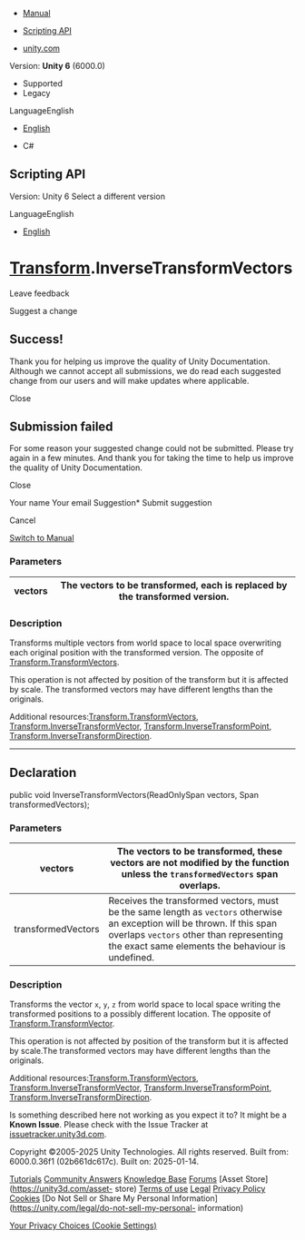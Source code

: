 [ ]()

  * [Manual](../Manual/index.html)
  * [Scripting API](../ScriptReference/index.html)

  * [unity.com](https://unity.com/)

Version: **Unity 6** (6000.0)

  * Supported
  * Legacy

LanguageEnglish

  * [English]()

  * C#

[ ](https://docs.unity3d.com)

## Scripting API

Version: Unity 6 Select a different version

LanguageEnglish

  * [English]()

#  [Transform](Transform.html).InverseTransformVectors

Leave feedback

Suggest a change

## Success!

Thank you for helping us improve the quality of Unity Documentation. Although
we cannot accept all submissions, we do read each suggested change from our
users and will make updates where applicable.

Close

## Submission failed

For some reason your suggested change could not be submitted. Please <a>try
again</a> in a few minutes. And thank you for taking the time to help us
improve the quality of Unity Documentation.

Close

Your name Your email Suggestion* Submit suggestion

Cancel

[Switch to Manual](../Manual/class-Transform.html "Go to Transform Component
in the Manual")

### Parameters

vectors | The vectors to be transformed, each is replaced by the transformed version.  
---|---  
  
### Description

Transforms multiple vectors from world space to local space overwriting each
original position with the transformed version. The opposite of
[Transform.TransformVectors](Transform.TransformVectors.html).

This operation is not affected by position of the transform but it is affected
by scale. The transformed vectors may have different lengths than the
originals.  
  
Additional
resources:[Transform.TransformVectors](Transform.TransformVectors.html),
[Transform.InverseTransformVector](Transform.InverseTransformVector.html),
[Transform.InverseTransformPoint](Transform.InverseTransformPoint.html),
[Transform.InverseTransformDirection](Transform.InverseTransformDirection.html).

* * *

## Declaration

public void InverseTransformVectors(ReadOnlySpan<Vector3> vectors,
Span<Vector3> transformedVectors);

### Parameters

vectors | The vectors to be transformed, these vectors are not modified by the function unless the `transformedVectors` span overlaps.  
---|---  
transformedVectors | Receives the transformed vectors, must be the same length as `vectors` otherwise an exception will be thrown. If this span overlaps `vectors` other than representing the exact same elements the behaviour is undefined.  
  
### Description

Transforms the vector `x`, `y`, `z` from world space to local space writing
the transformed positions to a possibly different location. The opposite of
[Transform.TransformVector](Transform.TransformVector.html).

This operation is not affected by position of the transform but it is affected
by scale.The transformed vectors may have different lengths than the
originals.  
  
Additional
resources:[Transform.TransformVectors](Transform.TransformVectors.html),
[Transform.InverseTransformVector](Transform.InverseTransformVector.html),
[Transform.InverseTransformPoint](Transform.InverseTransformPoint.html),
[Transform.InverseTransformDirection](Transform.InverseTransformDirection.html).

Is something described here not working as you expect it to? It might be a
**Known Issue**. Please check with the Issue Tracker at
[issuetracker.unity3d.com](https://issuetracker.unity3d.com).

Copyright ©2005-2025 Unity Technologies. All rights reserved. Built from:
6000.0.36f1 (02b661dc617c). Built on: 2025-01-14.

[Tutorials](https://unity3d.com/learn) [Community
Answers](https://answers.unity3d.com) [Knowledge
Base](https://support.unity3d.com/hc/en-us)
[Forums](https://forum.unity3d.com) [Asset Store](https://unity3d.com/asset-
store) [Terms of use](https://docs.unity3d.com/Manual/TermsOfUse.html)
[Legal](https://unity.com/legal) [Privacy
Policy](https://unity.com/legal/privacy-policy)
[Cookies](https://unity.com/legal/cookie-policy) [Do Not Sell or Share My
Personal Information](https://unity.com/legal/do-not-sell-my-personal-
information)

[Your Privacy Choices (Cookie Settings)](javascript:void\(0\);)

